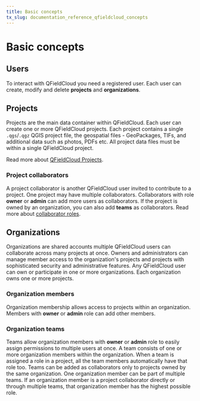 ```yaml
---
title: Basic concepts
tx_slug: documentation_reference_qfieldcloud_concepts
---
```


# Basic concepts

## Users

To interact with QFieldCloud you need a registered user. Each user can create, modify and delete **projects** and **organizations**.

## Projects

Projects are the main data container within QFieldCloud.
Each user can create one or more QFieldCloud projects.
Each project contains a single `.qgs`/`.qgz` QGIS project file, the geospatial files - GeoPackages, TIFs, and additional data such as photos, PDFs etc.
All project data files must be within a single QFieldCloud project.

Read more about [QFieldCloud Projects](./projects.md).

### Project collaborators

A project collaborator is another QFieldCloud user invited to contribute to a project. One project may have multiple collaborators. Collaborators with role **owner** or **admin** can add more users as collaborators. If the project is owned by an organization, you can also add **teams** as collaborators. Read more about [collaborator roles](permissions.md).

## Organizations

Organizations are shared accounts multiple QFieldCloud users can collaborate across many projects at once. Owners and administrators can manage member access to the organization's projects and projects with sophisticated security and administrative features. Any QFieldCloud user can own or participate in one or more organizations. Each organization owns one or more projects.

### Organization members

Organization membership allows access to projects within an organization. Members with **owner** or **admin** role can add other members.

### Organization teams

Teams allow organization members with **owner** or **admin** role to easily assign permissions to multiple users at once. A team consists of one or more organization members within the organization. When a team is assigned a role in a project, all the team members automatically have that role too. Teams can be added as collaborators only to projects owned by the same organization. One organization member can be part of multiple teams. If an organization member is a project collaborator directly or through multiple teams, that organization member has the highest possible role.
